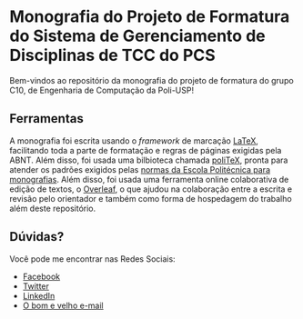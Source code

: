 # Monografia do Projeto de Formatura do Sistema de Gerenciamento de Disciplinas de TCC do PCS
Bem-vindos ao repositório da monografia do projeto de formatura do grupo C10, de Engenharia de Computação da Poli-USP!

## Ferramentas
A monografia foi escrita usando o *framework* de marcação [LaTeX](https://www.latex-project.org/), facilitando toda a parte de formatação e regras de páginas exigidas pela ABNT. Além disso, foi usada uma bilbioteca chamada [poliTeX](https://github.com/lchamon/poliTeX), pronta para atender os padrões exigidos pelas [normas da Escola Politécnica para monografias](https://pcs.usp.br/pcspf/wp-content/uploads/sites/8/2018/02/DiretrizesTesesDissertacoes-rev-4.pdf). Além disso, foi usada uma ferramenta online colaborativa de edição de textos, o [Overleaf](https://pt.overleaf.com), o que ajudou na colaboração entre a escrita e revisão pelo orientador e também como forma de hospedagem do trabalho além deste repositório.

## Dúvidas?
Você pode me encontrar nas Redes Sociais:

* [Facebook](https://www.facebook.com/LucasArthur94)
* [Twitter](https://twitter.com/Lucas_Arthur_94)
* [LinkedIn](https://www.linkedin.com/in/lucasarthur/)
* [O bom e velho e-mail](mailto:lucas.arthur.felgueiras@gmail.com)
